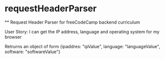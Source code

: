 # requestHeaderParser

** Request Header Parser for freeCodeCamp backend curriculum

User Story: I can get the IP address, language and operating system for my browser

Retrurns an object of form {ipaddres: "ipValue", language: "languageValue", software: "softwareValue"}
